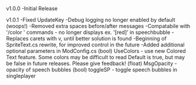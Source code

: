 v1.0.0
-Initial Release

v1.0.1
-Fixed UpdateKey
-Debug logging no longer enabled by default (woops!)
-Removed extra spaces before/after messages
-Compatabile with '/color ' commands - no longer displays ex. '[red]' in speechbubble
-Replaces carets with v, until better solution is found
-Beginning of SpriteText.cs rewrite, for improved control in the future
-Added additional optional parameters in ModConfig.cs
	(bool) UseColors - use new Colored Text feature. Some colors may be difficult to read
		Default is true, but may be false in future releases. Please give feedback!
	(float) MsgOpacity - opacity of speech bubbles
	(bool) toggleSP - toggle speech bubbles in singleplayer